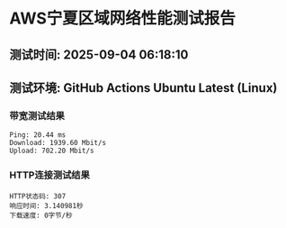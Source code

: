 # AWS宁夏区域网络性能测试报告
## 测试时间: 2025-09-04 06:18:10
## 测试环境: GitHub Actions Ubuntu Latest (Linux)

### 带宽测试结果
```
Ping: 20.44 ms
Download: 1939.60 Mbit/s
Upload: 702.20 Mbit/s
```

### HTTP连接测试结果
```
HTTP状态码: 307
响应时间: 3.140981秒
下载速度: 0字节/秒
```

